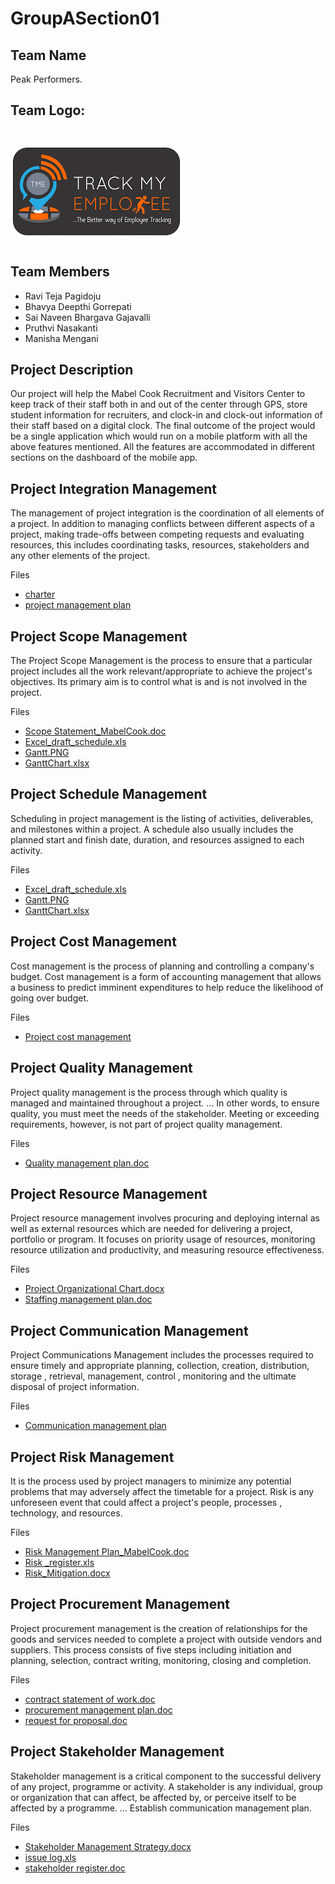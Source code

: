 # GroupASection01

## Team Name
Peak Performers.

## Team Logo:
![](logo.png)

## Team Members
- Ravi Teja Pagidoju
- Bhavya Deepthi Gorrepati
- Sai Naveen Bhargava Gajavalli
- Pruthvi Nasakanti
- Manisha Mengani

## Project Description
Our project will help the Mabel Cook Recruitment and Visitors Center to keep track of their staff both in and out of the center through GPS, store student information for recruiters, and clock-in and clock-out information of their staff based on a digital clock. The final outcome of the project would be a single application which would run on a mobile platform with all the above features mentioned. All the features are accommodated in different sections on the dashboard of the mobile app.

## Project Integration Management
The management of project integration is the coordination of all elements of a project. In addition to managing conflicts between different aspects of a project, making trade-offs between competing requests and evaluating resources, this includes coordinating tasks, resources, stakeholders and any other elements of the project.

Files
- [charter](https://github.com/Bhavya-123/GroupASection01/blob/master/project%20Integration%20management/charter.doc)
- [project management plan](https://github.com/Bhavya-123/GroupASection01/blob/master/project%20Integration%20management/project%20management%20plan.doc)

## Project Scope Management
The Project Scope Management is the process to ensure that a particular project includes all the work relevant/appropriate to achieve the project's objectives. Its primary aim is to control what is and is not involved in the project.

Files
- [Scope Statement_MabelCook.doc](https://github.com/Bhavya-123/GroupASection01/blob/master/project%20scope%20management/Scope%20Statement_MabelCook.doc)
- [Excel_draft_schedule.xls](https://github.com/Bhavya-123/GroupASection01/blob/master/project%20scope%20management/Excel_draft_schedule.xls)
- [Gantt.PNG](https://github.com/Bhavya-123/GroupASection01/blob/master/project%20scope%20management/Gantt.PNG)
- [GanttChart.xlsx](https://github.com/Bhavya-123/GroupASection01/blob/master/project%20schedule%20management/GanttChart.xlsx)

## Project Schedule Management
Scheduling in project management is the listing of activities, deliverables, and milestones within a project. A schedule also usually includes the planned start and finish date, duration, and resources assigned to each activity.

Files
- [Excel_draft_schedule.xls](https://github.com/Bhavya-123/GroupASection01/blob/master/project%20schedule%20management/Excel_draft_schedule.xls)
- [Gantt.PNG](https://github.com/Bhavya-123/GroupASection01/blob/master/project%20schedule%20management/Gantt.PNG)
- [GanttChart.xlsx](https://github.com/Bhavya-123/GroupASection01/blob/master/project%20schedule%20management/GanttChart.xlsx)

## Project Cost Management
Cost management is the process of planning and controlling a company's budget. Cost management is a form of accounting management that allows a business to predict imminent expenditures to help reduce the likelihood of going over budget.

Files
- [Project cost management](https://github.com/Bhavya-123/GroupASection01/blob/master/project%20cost%20management/PM%20Cost%20Estimate.xls)

## Project Quality Management
Project quality management is the process through which quality is managed and maintained throughout a project. ... In other words, to ensure quality, you must meet the needs of the stakeholder. Meeting or exceeding requirements, however, is not part of project quality management.

Files
- [Quality management plan.doc](https://github.com/Bhavya-123/GroupASection01/blob/master/project%20quality%20management/Quality%20management%20plan.doc)

## Project Resource Management
Project resource management involves procuring and deploying internal as well as external resources which are needed for delivering a project, portfolio or program. It focuses on priority usage of resources, monitoring resource utilization and productivity, and measuring resource effectiveness.

Files
- [Project Organizational Chart.docx](https://github.com/Bhavya-123/GroupASection01/blob/master/project%20resource%20management/Project%20Organizational%20Chart.docx)
- [Staffing management plan.doc](https://github.com/Bhavya-123/GroupASection01/blob/master/project%20resource%20management/Staffing%20management%20plan.doc)

## Project Communication Management
Project Communications Management includes the processes required to ensure timely and appropriate planning, collection, creation, distribution, storage , retrieval, management, control , monitoring and the ultimate disposal of project information.

Files
- [Communication management plan](https://github.com/Bhavya-123/GroupASection01/blob/master/project%20communication%20management/Communication%20Management%20Plan.doc)

## Project Risk Management
It is the process used by project managers to minimize any potential problems that may adversely affect the timetable for a project. Risk is any unforeseen event that could affect a project's people, processes , technology, and resources.

Files
- [Risk Management Plan_MabelCook.doc](https://github.com/Bhavya-123/GroupASection01/blob/master/project%20risk%20management/Risk%20Management%20Plan_MabelCook.doc)
- [Risk _register.xls](https://github.com/Bhavya-123/GroupASection01/blob/master/project%20risk%20management/Risk%20_register.xls)
- [Risk_Mitigation.docx](https://github.com/Bhavya-123/GroupASection01/blob/master/project%20risk%20management/Risk_Mitigation.docx)

## Project Procurement Management
Project procurement management is the creation of relationships for the goods and services needed to complete a project with outside vendors and suppliers. This process consists of five steps including initiation and planning, selection, contract writing, monitoring, closing and completion.

Files
- [contract statement of work.doc
](https://github.com/Bhavya-123/GroupASection01/blob/master/project%20procurement%20management/contract%20statement%20of%20work.doc)
- [procurement management plan.doc](https://github.com/Bhavya-123/GroupASection01/blob/master/project%20procurement%20management/procurement%20management%20plan.doc)
- [request for proposal.doc](https://github.com/Bhavya-123/GroupASection01/blob/master/project%20procurement%20management/request%20for%20proposal.doc)

## Project Stakeholder Management
Stakeholder management is a critical component to the successful delivery of any project, programme or activity. A stakeholder is any individual, group or organization that can affect, be affected by, or perceive itself to be affected by a programme. ... Establish communication management plan.

Files
- [Stakeholder Management Strategy.docx](https://github.com/Bhavya-123/GroupASection01/blob/master/project%20stakeholder%20management/Stakeholder%20Management%20Strategy.docx)
- [issue log.xls](https://github.com/Bhavya-123/GroupASection01/blob/master/project%20stakeholder%20management/issue%20log.xls)
- [stakeholder register.doc](https://github.com/Bhavya-123/GroupASection01/blob/master/project%20stakeholder%20management/stakeholder%20register.doc)
